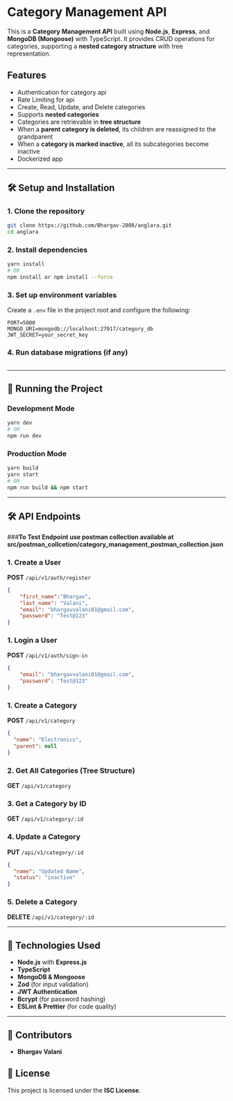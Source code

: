 # Category Management API

This is a **Category Management API** built using **Node.js**, **Express**, and **MongoDB (Mongoose)** with TypeScript. It provides CRUD operations for categories, supporting a **nested category structure** with tree representation.

## Features
- Authentication for category api
- Rate Limiting for api
- Create, Read, Update, and Delete categories
- Supports **nested categories**
- Categories are retrievable in **tree structure**
- When a **parent category is deleted**, its children are reassigned to the grandparent
- When a **category is marked inactive**, all its subcategories become inactive
- Dockerized app

---

## 🛠️ Setup and Installation

### **1. Clone the repository**
```sh
git clone https://github.com/Bhargav-2808/anglara.git
cd anglara
```

### **2. Install dependencies**
```sh
yarn install 
# OR 
npm install or npm install --force
```

### **3. Set up environment variables**
Create a `.env` file in the project root and configure the following:
```env
PORT=5000
MONGO_URI=mongodb://localhost:27017/category_db
JWT_SECRET=your_secret_key
```

### **4. Run database migrations (if any)**
```sh
```

---

## 🚀 Running the Project

### **Development Mode**
```sh
yarn dev 
# OR
npm run dev
```

### **Production Mode**
```sh
yarn build 
yarn start 
# OR
npm run build && npm start
```

---

## 🛠️ API Endpoints


###**To Test Endpoint use postman collection available at src/postman_collcetion/category_management_postman_collection.json**

### **1. Create a User**
**POST** `/api/v1/auth/register`
```json
{
    "first_name":"Bhargav",
    "last_name": "Valani",
    "email": "bhargavvalani01@gmail.com",
    "password": "Test@123"
}
```

### **1. Login a User**
**POST** `/api/v1/auth/sign-in`
```json
{
    "email": "bhargavvalani01@gmail.com",
    "password": "Test@123"
}
```


### **1. Create a Category**
**POST** `/api/v1/category`
```json
{
  "name": "Electronics",
  "parent": null  
}
```

### **2. Get All Categories (Tree Structure)**
**GET** `/api/v1/category`

### **3. Get a Category by ID**
**GET** `/api/v1/category/:id`

### **4. Update a Category**
**PUT** `/api/v1/category/:id`
```json
{
  "name": "Updated Name",
  "status": "inactive"
}
```

### **5. Delete a Category**
**DELETE** `/api/v1/category/:id`

---

## 📌 Technologies Used
- **Node.js** with **Express.js**
- **TypeScript**
- **MongoDB & Mongoose**
- **Zod** (for input validation)
- **JWT Authentication**
- **Bcrypt** (for password hashing)
- **ESLint & Prettier** (for code quality)

---

## 👥 Contributors
- **Bhargav Valani** 

## 📜 License
This project is licensed under the **ISC License**.

